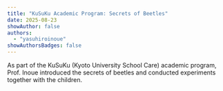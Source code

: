 ```yaml
---
title: "KuSuKu Academic Program: Secrets of Beetles"
date: 2025-08-23
showAuthor: false
authors:
  - "yasuhiroinoue"
showAuthorsBadges: false
---
```


As part of the KuSuKu (Kyoto University School Care) academic program, Prof. Inoue introduced the secrets of beetles and conducted experiments together with the children.